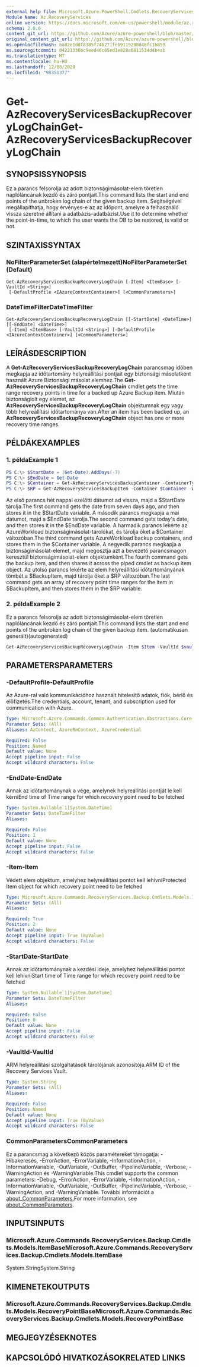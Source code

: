 ```yaml
---
external help file: Microsoft.Azure.PowerShell.Cmdlets.RecoveryServices.Backup.dll-Help.xml
Module Name: Az.RecoveryServices
online version: https://docs.microsoft.com/en-us/powershell/module/az.recoveryservices/get-azrecoveryservicesbackuprecoverylogchain
schema: 2.0.0
content_git_url: https://github.com/Azure/azure-powershell/blob/master/src/RecoveryServices/RecoveryServices/help/Get-AzRecoveryServicesBackupRecoveryLogChain.md
original_content_git_url: https://github.com/Azure/azure-powershell/blob/master/src/RecoveryServices/RecoveryServices/help/Get-AzRecoveryServicesBackupRecoveryLogChain.md
ms.openlocfilehash: ba82e1ddf8385f74b271feb9119280d48fc1b859
ms.sourcegitcommit: 04221336bc9eed46c05ed1e828a6811534d4b4ab
ms.translationtype: MT
ms.contentlocale: hu-HU
ms.lasthandoff: 12/08/2020
ms.locfileid: "98351377"
---
```

# <span data-ttu-id="41cae-101">Get-AzRecoveryServicesBackupRecoveryLogChain</span><span class="sxs-lookup"><span data-stu-id="41cae-101">Get-AzRecoveryServicesBackupRecoveryLogChain</span></span>

## <span data-ttu-id="41cae-102">SYNOPSIS</span><span class="sxs-lookup"><span data-stu-id="41cae-102">SYNOPSIS</span></span>
<span data-ttu-id="41cae-103">Ez a parancs felsorolja az adott biztonságimásolat-elem töretlen naplóláncának kezdő és záró pontjait.</span><span class="sxs-lookup"><span data-stu-id="41cae-103">This command lists the start and end points of the unbroken log chain of the given backup item.</span></span> <span data-ttu-id="41cae-104">Segítségével megállapíthatja, hogy érvényes-e az az időpont, amelyre a felhasználó vissza szeretné állítani a adatbázis-adatbázist.</span><span class="sxs-lookup"><span data-stu-id="41cae-104">Use it to determine whether the point-in-time, to which the user wants the DB to be restored, is valid or not.</span></span>

## <span data-ttu-id="41cae-105">SZINTAXIS</span><span class="sxs-lookup"><span data-stu-id="41cae-105">SYNTAX</span></span>

### <span data-ttu-id="41cae-106">NoFilterParameterSet (alapértelmezett)</span><span class="sxs-lookup"><span data-stu-id="41cae-106">NoFilterParameterSet (Default)</span></span>
```
Get-AzRecoveryServicesBackupRecoveryLogChain [-Item] <ItemBase> [-VaultId <String>]
 [-DefaultProfile <IAzureContextContainer>] [<CommonParameters>]
```

### <span data-ttu-id="41cae-107">DateTimeFilter</span><span class="sxs-lookup"><span data-stu-id="41cae-107">DateTimeFilter</span></span>
```
Get-AzRecoveryServicesBackupRecoveryLogChain [[-StartDate] <DateTime>] [[-EndDate] <DateTime>]
 [-Item] <ItemBase> [-VaultId <String>] [-DefaultProfile <IAzureContextContainer>] [<CommonParameters>]
```

## <span data-ttu-id="41cae-108">LEÍRÁS</span><span class="sxs-lookup"><span data-stu-id="41cae-108">DESCRIPTION</span></span>
<span data-ttu-id="41cae-109">A **Get-AzRecoveryServicesBackupRecoveryLogChain** parancsmag időben megkapja az időtartomány helyreállítási pontjait egy biztonsági másolatként használt Azure Biztonsági másolat elemhez.</span><span class="sxs-lookup"><span data-stu-id="41cae-109">The **Get-AzRecoveryServicesBackupRecoveryLogChain** cmdlet gets the time range recovery points in time for a backed up Azure Backup item.</span></span>
<span data-ttu-id="41cae-110">Miután biztonságiolt egy elemet, az **AzRecoveryServicesBackupRecoveryLogChain** objektumnak egy vagy több helyreállítási időtartománya van.</span><span class="sxs-lookup"><span data-stu-id="41cae-110">After an item has been backed up, an **AzRecoveryServicesBackupRecoveryLogChain** object has one or more recovery time ranges.</span></span>

## <span data-ttu-id="41cae-111">PÉLDÁK</span><span class="sxs-lookup"><span data-stu-id="41cae-111">EXAMPLES</span></span>

### <span data-ttu-id="41cae-112">1. példa</span><span class="sxs-lookup"><span data-stu-id="41cae-112">Example 1</span></span>
```powershell
PS C:\> $StartDate = (Get-Date).AddDays(-7) 
PS C:\> $EndDate = Get-Date 
PS C:\> $Container = Get-AzRecoveryServicesBackupContainer -ContainerType AzureWorkload -Status Registered
PS C:\> $RP = Get-AzRecoveryServicesBackupItem -Container $Container -WorkloadType MSSQL | Get-AzRecoveryServicesBackupRecoveryLogChain -StartDate $Startdate.ToUniversalTime() -EndDate $Enddate.ToUniversalTime()
```

<span data-ttu-id="41cae-113">Az első parancs hét nappal ezelőtti dátumot ad vissza, majd a $StartDate tárolja.</span><span class="sxs-lookup"><span data-stu-id="41cae-113">The first command gets the date from seven days ago, and then stores it in the $StartDate variable.</span></span>
<span data-ttu-id="41cae-114">A második parancs megkapja a mai dátumot, majd a $EndDate tárolja.</span><span class="sxs-lookup"><span data-stu-id="41cae-114">The second command gets today's date, and then stores it in the $EndDate variable.</span></span>
<span data-ttu-id="41cae-115">A harmadik parancs lekérte az AzureWorkload biztonságimásolat-tárolókat, és tárolja őket a $Container változóban.</span><span class="sxs-lookup"><span data-stu-id="41cae-115">The third command gets AzureWorkload backup containers, and stores them in the $Container variable.</span></span>
<span data-ttu-id="41cae-116">A negyedik parancs megkapja a biztonságimásolat-elemet, majd megosztja azt a bevezető parancsmagon keresztül biztonságimásolat-elem objektumként.</span><span class="sxs-lookup"><span data-stu-id="41cae-116">The fourth command gets the backup item, and then shares it across the piped cmdlet as backup item object.</span></span>
<span data-ttu-id="41cae-117">Az utolsó parancs lekérte az elem helyreállítási időtartományának tömbét a $BackupItem, majd tárolja őket a $RP változóban.</span><span class="sxs-lookup"><span data-stu-id="41cae-117">The last command gets an array of recovery point time ranges for the item in $BackupItem, and then stores them in the $RP variable.</span></span>

### <span data-ttu-id="41cae-118">2. példa</span><span class="sxs-lookup"><span data-stu-id="41cae-118">Example 2</span></span>

<span data-ttu-id="41cae-119">Ez a parancs felsorolja az adott biztonságimásolat-elem töretlen naplóláncának kezdő és záró pontjait.</span><span class="sxs-lookup"><span data-stu-id="41cae-119">This command lists the start and end points of the unbroken log chain of the given backup item.</span></span> <span data-ttu-id="41cae-120">(automatikusan generált)</span><span class="sxs-lookup"><span data-stu-id="41cae-120">(autogenerated)</span></span>

```powershell <!-- Aladdin Generated Example --> 
Get-AzRecoveryServicesBackupRecoveryLogChain -Item $Item -VaultId $vault.ID
```

## <span data-ttu-id="41cae-121">PARAMETERS</span><span class="sxs-lookup"><span data-stu-id="41cae-121">PARAMETERS</span></span>

### <span data-ttu-id="41cae-122">-DefaultProfile</span><span class="sxs-lookup"><span data-stu-id="41cae-122">-DefaultProfile</span></span>
<span data-ttu-id="41cae-123">Az Azure-ral való kommunikációhoz használt hitelesítő adatok, fiók, bérlő és előfizetés.</span><span class="sxs-lookup"><span data-stu-id="41cae-123">The credentials, account, tenant, and subscription used for communication with Azure.</span></span>

```yaml
Type: Microsoft.Azure.Commands.Common.Authentication.Abstractions.Core.IAzureContextContainer
Parameter Sets: (All)
Aliases: AzContext, AzureRmContext, AzureCredential

Required: False
Position: Named
Default value: None
Accept pipeline input: False
Accept wildcard characters: False
```

### <span data-ttu-id="41cae-124">-EndDate</span><span class="sxs-lookup"><span data-stu-id="41cae-124">-EndDate</span></span>
<span data-ttu-id="41cae-125">Annak az időtartománynak a vége, amelynek helyreállítási pontját le kell kérni</span><span class="sxs-lookup"><span data-stu-id="41cae-125">End time of Time range for which recovery point need to be fetched</span></span>

```yaml
Type: System.Nullable`1[System.DateTime]
Parameter Sets: DateTimeFilter
Aliases:

Required: False
Position: 1
Default value: None
Accept pipeline input: False
Accept wildcard characters: False
```

### <span data-ttu-id="41cae-126">-Item</span><span class="sxs-lookup"><span data-stu-id="41cae-126">-Item</span></span>
<span data-ttu-id="41cae-127">Védett elem objektum, amelyhez helyreállítási pontot kell lehívni</span><span class="sxs-lookup"><span data-stu-id="41cae-127">Protected Item object for which recovery point need to be fetched</span></span>

```yaml
Type: Microsoft.Azure.Commands.RecoveryServices.Backup.Cmdlets.Models.ItemBase
Parameter Sets: (All)
Aliases:

Required: True
Position: 2
Default value: None
Accept pipeline input: True (ByValue)
Accept wildcard characters: False
```

### <span data-ttu-id="41cae-128">-StartDate</span><span class="sxs-lookup"><span data-stu-id="41cae-128">-StartDate</span></span>
<span data-ttu-id="41cae-129">Annak az időtartománynak a kezdési ideje, amelyhez helyreállítási pontot kell lehívni</span><span class="sxs-lookup"><span data-stu-id="41cae-129">Start time of Time range for which recovery point need to be fetched</span></span>

```yaml
Type: System.Nullable`1[System.DateTime]
Parameter Sets: DateTimeFilter
Aliases:

Required: False
Position: 0
Default value: None
Accept pipeline input: False
Accept wildcard characters: False
```

### <span data-ttu-id="41cae-130">-VaultId</span><span class="sxs-lookup"><span data-stu-id="41cae-130">-VaultId</span></span>
<span data-ttu-id="41cae-131">ARM helyreállítási szolgáltatások tárolójának azonosítója.</span><span class="sxs-lookup"><span data-stu-id="41cae-131">ARM ID of the Recovery Services Vault.</span></span>

```yaml
Type: System.String
Parameter Sets: (All)
Aliases:

Required: False
Position: Named
Default value: None
Accept pipeline input: True (ByValue)
Accept wildcard characters: False
```

### <span data-ttu-id="41cae-132">CommonParameters</span><span class="sxs-lookup"><span data-stu-id="41cae-132">CommonParameters</span></span>
<span data-ttu-id="41cae-133">Ez a parancsmag a következő közös paramétereket támogatja: -Hibakeresés, -ErrorAction, -ErrorVariable, -InformationAction, -InformationVariable, -OutVariable, -OutBuffer, -PipelineVariable, -Verbose, -WarningAction és -WarningVariable.</span><span class="sxs-lookup"><span data-stu-id="41cae-133">This cmdlet supports the common parameters: -Debug, -ErrorAction, -ErrorVariable, -InformationAction, -InformationVariable, -OutVariable, -OutBuffer, -PipelineVariable, -Verbose, -WarningAction, and -WarningVariable.</span></span> <span data-ttu-id="41cae-134">További információt a [about_CommonParameters.](http://go.microsoft.com/fwlink/?LinkID=113216)</span><span class="sxs-lookup"><span data-stu-id="41cae-134">For more information, see [about_CommonParameters](http://go.microsoft.com/fwlink/?LinkID=113216).</span></span>

## <span data-ttu-id="41cae-135">INPUTS</span><span class="sxs-lookup"><span data-stu-id="41cae-135">INPUTS</span></span>

### <span data-ttu-id="41cae-136">Microsoft.Azure.Commands.RecoveryServices.Backup.Cmdlets.Models.ItemBase</span><span class="sxs-lookup"><span data-stu-id="41cae-136">Microsoft.Azure.Commands.RecoveryServices.Backup.Cmdlets.Models.ItemBase</span></span>
<span data-ttu-id="41cae-137">System.String</span><span class="sxs-lookup"><span data-stu-id="41cae-137">System.String</span></span>

## <span data-ttu-id="41cae-138">KIMENETEK</span><span class="sxs-lookup"><span data-stu-id="41cae-138">OUTPUTS</span></span>

### <span data-ttu-id="41cae-139">Microsoft.Azure.Commands.RecoveryServices.Backup.Cmdlets.Models.RecoveryPointBase</span><span class="sxs-lookup"><span data-stu-id="41cae-139">Microsoft.Azure.Commands.RecoveryServices.Backup.Cmdlets.Models.RecoveryPointBase</span></span>

## <span data-ttu-id="41cae-140">MEGJEGYZÉSEK</span><span class="sxs-lookup"><span data-stu-id="41cae-140">NOTES</span></span>

## <span data-ttu-id="41cae-141">KAPCSOLÓDÓ HIVATKOZÁSOK</span><span class="sxs-lookup"><span data-stu-id="41cae-141">RELATED LINKS</span></span>
